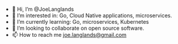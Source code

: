 - 👋 Hi, I’m @JoeLanglands
- 👀 I’m interested in: Go, Cloud Native applications, microservices.
- 🌱 I’m currently learning: Go, microservices, Kubernetes
- 💞️ I’m looking to collaborate on open source software.
- 📫 How to reach me joe.langlands@gmail.com
